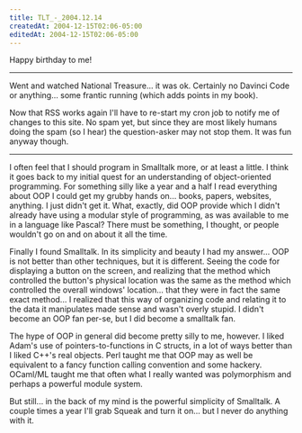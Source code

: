 ```yaml
---
title: TLT_-_2004.12.14
createdAt: 2004-12-15T02:06-05:00
editedAt: 2004-12-15T02:06-05:00
---
```


Happy birthday to me!

----

Went and watched National Treasure... it was ok. Certainly no Davinci Code or anything... some frantic running (which adds points in my book).

Now that RSS works again I'll have to re-start my cron job to notify me of changes to this site. No spam yet, but since they are most likely humans doing the spam (so I hear) the question-asker may not stop them. It was fun anyway though.

----

I often feel that I should program in Smalltalk more, or at least a little. I think it goes back to my initial quest for an understanding of object-oriented programming. For something silly like a year and a half I read everything about OOP I could get my grubby hands on... books, papers, websites, anything. I just didn't get it. What, exactly, did OOP provide which I didn't already have using a modular style of programming, as was available to me in a language like Pascal? There must be something, I thought, or people wouldn't go on and on about it all the time.

Finally I found Smalltalk. In its simplicity and beauty I had my answer... OOP is not better than other techniques, but it is different. Seeing the code for displaying a button on the screen, and realizing that the method which controlled the button's physical location was the same as the method which controlled the overall windows' location... that they were in fact the same exact method... I realized that this way of organizing code and relating it to the data it manipulates made sense and wasn't overly stupid. I didn't become an OOP fan per-se, but I did become a smalltalk fan.

The hype of OOP in general did become pretty silly to me, however. I liked Adam's use of pointers-to-functions in C structs, in a lot of ways better than I liked C++'s real objects. Perl taught me that OOP may as well be equivalent to a fancy function calling convention and some hackery. OCaml/ML taught me that often what I really wanted was polymorphism and perhaps a powerful module system.

But still... in the back of my mind is the powerful simplicity of Smalltalk. A couple times a year I'll grab Squeak and turn it on... but I never do anything with it.

